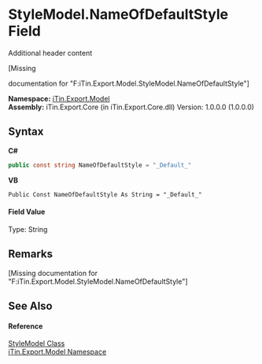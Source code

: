 # StyleModel.NameOfDefaultStyle Field
Additional header content 

\[Missing <summary> documentation for "F:iTin.Export.Model.StyleModel.NameOfDefaultStyle"\]

**Namespace:**&nbsp;<a href="ef57ffcc-e95e-b212-5a46-9aa6f5a3511f">iTin.Export.Model</a><br />**Assembly:**&nbsp;iTin.Export.Core (in iTin.Export.Core.dll) Version: 1.0.0.0 (1.0.0.0)

## Syntax

**C#**<br />
``` C#
public const string NameOfDefaultStyle = "_Default_"
```

**VB**<br />
``` VB
Public Const NameOfDefaultStyle As String = "_Default_"
```


#### Field Value
Type: String

## Remarks
\[Missing <remarks> documentation for "F:iTin.Export.Model.StyleModel.NameOfDefaultStyle"\]

## See Also


#### Reference
<a href="baeb266c-8597-5b32-68a5-12c1b3e5d907">StyleModel Class</a><br /><a href="ef57ffcc-e95e-b212-5a46-9aa6f5a3511f">iTin.Export.Model Namespace</a><br />